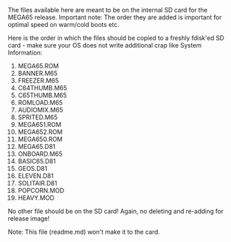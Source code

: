 The files available here are meant to be on the internal SD card for the MEGA65 release.
Important note: The order they are added is important for optimal speed on warm/cold boots etc.

Here is the order in which the files should be copied to a freshly fdisk'ed SD card - make
sure your OS does not write additional crap like System Information:

01. MEGA65.ROM
02. BANNER.M65
03. FREEZER.M65
04. C64THUMB.M65
05. C65THUMB.M65
06. ROMLOAD.M65
07. AUDIOMIX.M65
08. SPRITED.M65
09. MEGA651.ROM
10. MEGA652.ROM
11. MEGA650.ROM
12. MEGA65.D81
13. ONBOARD.M65
14. BASIC65.D81
15. GEOS.D81
16. ELEVEN.D81
17. SOLITAIR.D81
18. POPCORN.MOD
19. HEAVY.MOD

No other file should be on the SD card! Again, no deleting and re-adding for release image!

Note: This file (readme.md) won't make it to the card.
